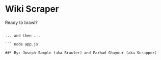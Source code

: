 # Wiki Scraper

Ready to brawl?

``` npm install

... and then ...

``` node app.js

##* By: Joseph Sample (aka Brawler) and Farhad Ghayour (aka Scrapper)

